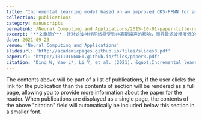 ```yaml
---
title: "Incremental learning model based on an improved CKS-PFNN for aluminium electrolysis manufacturing"
collection: publications
category: manuscripts
permalink: /Neural Computing and Applications/2015-10-01-paper-title-number-3
excerpt: '**文章简介**：针对滤波神经网络易受到非高斯噪声的影响，而导致滤波精度低的问题，提出了一种将改进聚类核函数平滑技术与粒子滤波神经网络相结合的新型ICKS-PFNN模型构建算法。'
date: 2021-09-23
venue: 'Neural Computing and Applications'
slidesurl: 'http://academicpages.github.io/files/slides3.pdf'
paperurl: 'http://1011DINGWEI.github.io/files/paper3.pdf'
citation: 'Ding W, Yao L*, Li Y, et al. (2021). &quot;Incremental learning model based on an improved CKS-PFNN for aluminium electrolysis manufacturing.&quot; <i>Neural Computing and Applications</i>. 34(3): 2083-2102.'
---
```


The contents above will be part of a list of publications, if the user clicks the link for the publication than the contents of section will be rendered as a full page, allowing you to provide more information about the paper for the reader. When publications are displayed as a single page, the contents of the above "citation" field will automatically be included below this section in a smaller font.
